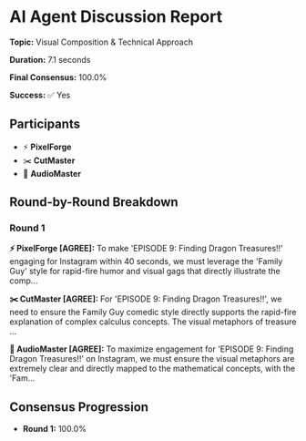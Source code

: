 # AI Agent Discussion Report

**Topic:** Visual Composition & Technical Approach

**Duration:** 7.1 seconds

**Final Consensus:** 100.0%

**Success:** ✅ Yes

## Participants

- ⚡ **PixelForge**
- ✂️ **CutMaster**
- 🎵 **AudioMaster**

## Round-by-Round Breakdown

### Round 1

**⚡ PixelForge [AGREE]:** To make 'EPISODE 9: Finding Dragon Treasures!!' engaging for Instagram within 40 seconds, we must leverage the 'Family Guy' style for rapid-fire humor and visual gags that directly illustrate the comp...

**✂️ CutMaster [AGREE]:** For 'EPISODE 9: Finding Dragon Treasures!!', we need to ensure the Family Guy comedic style directly supports the rapid-fire explanation of complex calculus concepts. The visual metaphors of treasure ...

**🎵 AudioMaster [AGREE]:** To maximize engagement for 'EPISODE 9: Finding Dragon Treasures!!' on Instagram, we must ensure the visual metaphors are extremely clear and directly mapped to the mathematical concepts, with the 'Fam...

## Consensus Progression

- **Round 1:** 100.0%
